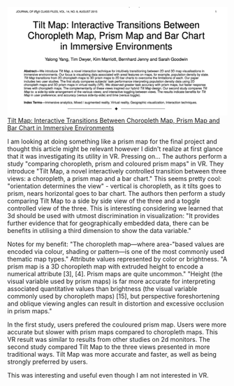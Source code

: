 ![wk11](img/wk11.png)
[Tilt Map: Interactive Transitions Between Choropleth Map, Prism Map and Bar Chart in Immersive Environments](https://ieeexplore-ieee-org.ezpxy-web-p-u01.wpi.edu/stamp/stamp.jsp?tp=&arnumber=9123548)

I am looking at doing something like a prism map for the final project and thought this article might be relevant however I didn't realize at first glance that it was investigating its utility in VR. Pressing on... The authors perform a study "comparing choropleth, prism and coloured prism maps" in VR. They introduce "Tilt Map, a novel interactively controlled transition between three views: a choropleth, a prism map and a bar chart." This seems pretty cool: "orientation determines the view" - vertical is choropleth, as it tilts goes to prism, nears horizontal goes to bar chart. The authors then perform a study comparing Tilt Map to a side by side view of the three and a toggle controlled view of the three. This is interesting considering we learned that 3d should be used with utmost discrimination in visualization: "It provides further evidence that for geographically embedded data, there can be benefits in utilising a third dimension to show the data variable."

Notes for my benefit: "The choropleth map—where area-"based values are encoded via colour, shading or pattern—is one of the most commonly used thematic map types." Attribute values represented by color or brightness. "A prism map is a 3D choropleth map with extruded height to encode a numerical attribute [3], [4]. Prism maps are quite uncommon."  "Height (the visual variable used by prism maps) is far more accurate for interpreting associated quantitative values than brightness (the visual variable commonly used by choropleth maps) [15], but perspective foreshortening and oblique viewing angles can result in distortion and excessive occlusion in prism maps."

In the first study, users prefered the couloured prism map. Users were more accurate but slower with prism maps compared to choropleth maps. This VR result was similar to results from other studies on 2d monitors. The second study compared Tilt Map to the three views presented in more traditional ways. Tilt Map was more accurate and faster, as well as being strongly preferred by users. 

This was interesting and useful even though I am not interested in VR.
